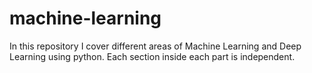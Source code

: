 # machine-learning

In this repository I cover different areas of Machine Learning and Deep Learning using python.
Each section inside each part is independent. 

